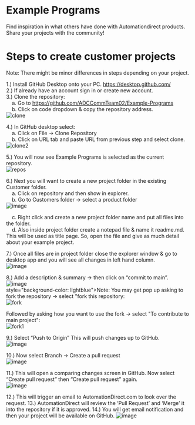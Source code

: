 # Example Programs  
Find inspiration in what others have done with Automationdirect products. Share your projects with the community!

# Steps to create customer projects

Note: There might be minor differences in steps depending on your project. 

1.) Install GitHub Desktop onto your PC. https://desktop.github.com/   
2.) If already have an account sign in or create new account.  
3.) Clone the repository:  
&nbsp; &nbsp; a. Go to https://github.com/ADCCommTeam02/Example-Programs     
&nbsp; &nbsp; b. Click on code dropdown & copy the repository address.  
![clone](https://user-images.githubusercontent.com/47575229/175544116-46e9bdd8-b11d-4e7c-a86f-2bb3bfdca78b.png)

4.) In GitHub desktop select:  
&nbsp; &nbsp; a. Click on File -> Clone Repository  
&nbsp; &nbsp; b. Click on URL tab and paste URL from previous step and select clone.
![clone2](https://user-images.githubusercontent.com/47575229/175544477-78029495-db0c-4a89-a7cd-8afc9428a3cb.png)

5.) You will now see Example Programs is selected as the current repository.  
![repos](https://user-images.githubusercontent.com/47575229/175544679-c1bca0c3-071b-496b-a048-dd8b79ec4f81.png)

6.) Next you will want to create a new project folder in the existing Customer folder.   
&nbsp; &nbsp; a. Click on repository and then show in explorer.  
&nbsp; &nbsp; b. Go to Customers folder -> select a product folder  
![image](https://user-images.githubusercontent.com/47575229/172695588-50500ba8-d1c1-4cbb-8ba8-ca6587725f33.png)  

&nbsp; &nbsp; c. Right click and create a new project folder name and put all files into the folder.   
&nbsp; &nbsp; d. Also inside project folder create a notepad file & name it readme.md. This will be used as title page. So, open the file and give as much detail about your example project.   

7.) Once all files are in project folder close the explorer window & go to desktop app and you will see all changes in left hand column.  
![image](https://user-images.githubusercontent.com/47575229/172693319-76d97fbd-1b0f-4657-b815-a3f63dbdd917.png)

8.) Add a description & summary -> then click on “commit to main”.  
![image](https://user-images.githubusercontent.com/47575229/172693468-3d455e9c-1186-4403-bdd5-91e48ef6cea8.png)  
style="background-color: lightblue">Note:</mark> You may get pop up asking to fork the repository -> select "fork this repository:  
![fork](https://user-images.githubusercontent.com/47575229/175550573-1215f235-7be5-4121-8343-6da2d2ed9f72.png)

Followed by asking how you want to use the fork -> select "To contribute to main project":  
![fork1](https://user-images.githubusercontent.com/47575229/175550638-54634f0b-331b-4dc4-b949-5ce6733e0a0f.png)

9.) Select “Push to Origin”  This will push changes up to GitHub.   
![image](https://user-images.githubusercontent.com/47575229/172693489-f6807eab-fe2a-49d8-b70d-ba4dedc51a40.png)

10.) Now select Branch -> Create a pull request   
![image](https://user-images.githubusercontent.com/47575229/172693925-95cbabc0-3180-4aec-817b-7d0636845ee4.png)

11.) This will open a comparing changes screen in GitHub. Now select “Create pull request” then “Create pull request” again.  
![image](https://user-images.githubusercontent.com/47575229/172694007-50506db5-826c-4936-a2c1-b6e29cf95b7b.png)

12.) This will trigger an email to AutomationDirect.com to look over the request.
13.) AutomationDirect will review the ‘Pull Request’ and ‘Merge’ it into the repository if it is approved.
14.) You will get email notification and then your project will be available on GitHub.
![image](https://user-images.githubusercontent.com/47575229/172694145-d8899b62-272b-43c3-a150-09f1ec582baf.png)








